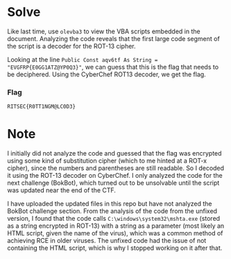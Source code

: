 # Solve

Like last time, use `olevba3` to view the VBA scripts embedded in the document. Analyzing the code reveals that the first large code segment of the script is a decoder for the ROT-13 cipher.

Looking at the line `Public Const aqv6tf As String = "EVGFRP{E0GG1ATZ@YP0Q3}"`, we can guess that this is the flag that needs to be deciphered. Using the CyberChef ROT13 decoder, we get the flag.

### Flag

`RITSEC{R0TT1NGM@LC0D3}`

# Note

I initially did not analyze the code and guessed that the flag was encrypted using some kind of substitution cipher (which to me hinted at a ROT-x cipher), since the numbers and parentheses are still readable. So I decoded it using the ROT-13 decoder on CyberChef. I only analyzed the code for the next challenge (BokBot), which turned out to be unsolvable until the script was updated near the end of the CTF.

I have uploaded the updated files in this repo but have not analyzed the BokBot challenge section. From the analysis of the code from the unfixed version, I found that the code calls `C:\windows\system32\mshta.exe` (stored as a string encrypted in ROT-13) with a string as a parameter (most likely an HTML script, given the name of the virus), which was a common method of achieving RCE in older viruses. The unfixed code had the issue of not containing the HTML script, which is why I stopped working on it after that.
